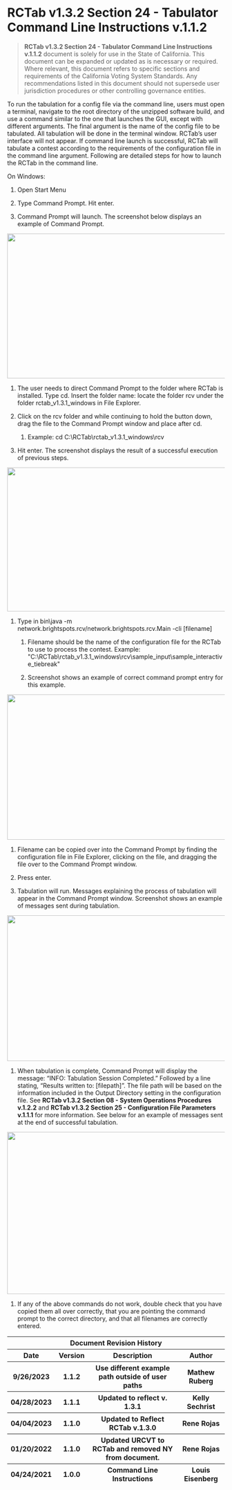 # RCTab v1.3.2 Section 24 - Tabulator Command Line Instructions v.1.1.2

> **RCTab v1.3.2 Section 24 - Tabulator Command Line Instructions
> v.1.1.2** document is solely for use in the State of California. This
> document can be expanded or updated as is necessary or required. Where
> relevant, this document refers to specific sections and requirements
> of the California Voting System Standards. Any recommendations listed
> in this document should not supersede user jurisdiction procedures or
> other controlling governance entities.

To run the tabulation for a config file via the command line, users must
open a terminal, navigate to the root directory of the unzipped software
build, and use a command similar to the one that launches the GUI,
except with different arguments. The final argument is the name of the
config file to be tabulated. All tabulation will be done in the terminal
window. RCTab’s user interface will not appear. If command line launch
is successful, RCTab will tabulate a contest according to the
requirements of the configuration file in the command line argument.
Following are detailed steps for how to launch the RCTab in the command
line.

On Windows:

1.  Open Start Menu

2.  Type Command Prompt. Hit enter.

3.  Command Prompt will launch. The screenshot below displays an example
    of Command Prompt.

<img src="../media/image37.png"
style="width:6.59722in;height:3.48611in" />

1.  The user needs to direct Command Prompt to the folder where RCTab is
    installed. Type cd. Insert the folder name: locate the folder rcv
    under the folder rctab\_v1.3.1\_windows in File Explorer.

2.  Click on the rcv folder and while continuing to hold the button
    down, drag the file to the Command Prompt window and place after cd.

    1.  Example: cd C:\RCTab\rctab\_v1.3.1\_windows\rcv

3.  Hit enter. The screenshot displays the result of a successful
    execution of previous steps.

<img src="../media/image29.png"
style="width:6.59722in;height:3.47222in" />

1.  Type in bin\java -m
    network.brightspots.rcv/network.brightspots.rcv.Main -cli
    \[filename\]

    1.  Filename should be the name of the configuration file for the
        RCTab to use to process the contest. Example:
        "C:\RCTab\rctab\_v1.3.1\_windows\rcv\sample\_input\sample\_interactive\_tiebreak"

    2.  Screenshot shows an example of correct command prompt entry for
        this example.

<img src="../media/image23.png"
style="width:6.59722in;height:3.5in" />

1.  Filename can be copied over into the Command Prompt by finding the
    configuration file in File Explorer, clicking on the file, and
    dragging the file over to the Command Prompt window.

2.  Press enter.

3.  Tabulation will run. Messages explaining the process of tabulation
    will appear in the Command Prompt window. Screenshot shows an
    example of messages sent during tabulation.

<img src="../media/image22.png"
style="width:6.25174in;height:3.51278in" />

1.  When tabulation is complete, Command Prompt will display the
    message: “INFO: Tabulation Session Completed.” Followed by a line
    stating, “Results written to: \[filepath\]”. The file path will be
    based on the information included in the Output Directory setting in
    the configuration file. See **<span class="mark">RCTab v1.3.2
    Section 08 - System Operations Procedures v.1.2.2</span>** and
    **<span class="mark">RCTab v1.3.2 Section 25 - Configuration File
    Parameters v.1.1.1</span>** for more information. See below for an
    example of messages sent at the end of successful tabulation.

<img src="../media/image31.png"
style="width:6.59722in;height:3.90278in" />

1.  If any of the above commands do not work, double check that you have
    copied them all over correctly, that you are pointing the command
    prompt to the correct directory, and that all filenames are
    correctly entered.

<table>
<colgroup>
<col style="width: 16%" />
<col style="width: 11%" />
<col style="width: 48%" />
<col style="width: 23%" />
</colgroup>
<thead>
<tr class="header">
<th colspan="4"><strong>Document Revision History</strong></th>
</tr>
<tr class="odd">
<th><strong>Date</strong></th>
<th><strong>Version</strong></th>
<th><strong>Description</strong></th>
<th><strong>Author</strong></th>
</tr>
<tr class="header">
<th>9/26/2023</th>
<th>1.1.2</th>
<th>Use different example path outside of user paths</th>
<th>Mathew Ruberg</th>
</tr>
<tr class="odd">
<th>04/28/2023</th>
<th>1.1.1</th>
<th>Updated to reflect v. 1.3.1</th>
<th>Kelly Sechrist</th>
</tr>
<tr class="header">
<th>04/04/2023</th>
<th>1.1.0</th>
<th>Updated to Reflect RCTab v.1.3.0</th>
<th>Rene Rojas</th>
</tr>
<tr class="odd">
<th>01/20/2022</th>
<th>1.1.0</th>
<th>Updated URCVT to RCTab and removed NY from document.</th>
<th>Rene Rojas</th>
</tr>
<tr class="header">
<th>04/24/2021</th>
<th>1.0.0</th>
<th>Command Line Instructions</th>
<th>Louis Eisenberg</th>
</tr>
</thead>
<tbody>
</tbody>
</table>


